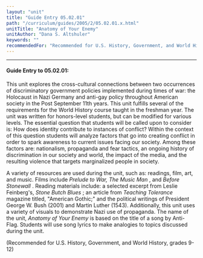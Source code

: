 ```yaml
---
layout: "unit"
title: "Guide Entry 05.02.01"
path: "/curriculum/guides/2005/2/05.02.01.x.html"
unitTitle: "Anatomy of Your Enemy"
unitAuthor: "Dana S. Altshuler"
keywords: ""
recommendedFor: "Recommended for U.S. History, Government, and World History, grades 9-12."
---
```

<body>
<hr/>
<h4>
Guide Entry to 05.02.01:
</h4>
<p>
This unit explores the cross-cultural connections between two occurrences of discriminatory government policies implemented during times of war: the Holocaust in Nazi Germany and anti-gay policy throughout American society in the Post September 11th years. This unit fulfills several of the requirements for the World History course taught in the freshman year. The unit was written for honors-level students, but can be modified for various levels.  The essential question that students will be called upon to consider is: How does identity contribute to instances of conflict? Within the context of this question students will analyze factors that go into creating conflict in order to spark awareness to current issues facing our society. Among these factors are: nationalism, propaganda and fear tactics, an ongoing history of discrimination in our society and world, the impact of the media, and the resulting violence that targets marginalized people in society.
</p>
<p>
A variety of resources are used during the unit, such as: readings, film, art, and music. Films include
<i>
Prelude to War, The Music Man
</i>
, and
<i>
Before Stonewall
</i>
. Reading materials include: a selected excerpt from Leslie Feinberg's,
<i>
Stone Butch Blues
</i>
; an article from
<i>
Teaching Tolerance
</i>
magazine titled, "American Gothic;" and the political writings of President George W. Bush (2001) and Martin Luther (1543). Additionally, this unit uses a variety of visuals to demonstrate Nazi use of propaganda. The name of the unit,
<i>
Anatomy of Your Enemy
</i>
is based on the title of a song by Anti-Flag. Students will use song lyrics to make analogies to topics discussed during the unit.
</p>
<p>
(Recommended for U.S. History, Government, and World History, grades 9-12)
</p>
</body>
